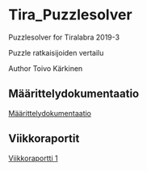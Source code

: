 # Tira_Puzzlesolver
Puzzlesolver for Tiralabra 2019-3

Puzzle ratkaisijoiden vertailu

Author Toivo Kärkinen

## Määrittelydokumentaatio

[Määrittelydokumentaatio](/Dokumentaatio/maaritys.md)

## Viikkoraportit

[Viikkoraportti 1](Dokumentaatio/viikko1.md)


